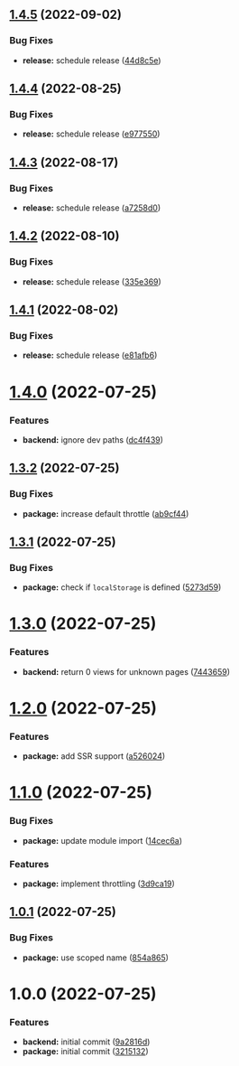 ## [1.4.5](https://github.com/DerYeger/page-views/compare/v1.4.4...v1.4.5) (2022-09-02)


### Bug Fixes

* **release:** schedule release ([44d8c5e](https://github.com/DerYeger/page-views/commit/44d8c5e80cff127d09d42f5c98dd53d5475dba6e))

## [1.4.4](https://github.com/DerYeger/page-views/compare/v1.4.3...v1.4.4) (2022-08-25)


### Bug Fixes

* **release:** schedule release ([e977550](https://github.com/DerYeger/page-views/commit/e9775508ee44f480c64ccffdb88c9b6881e15ea3))

## [1.4.3](https://github.com/DerYeger/page-views/compare/v1.4.2...v1.4.3) (2022-08-17)


### Bug Fixes

* **release:** schedule release ([a7258d0](https://github.com/DerYeger/page-views/commit/a7258d05ee9dcbd71175189bdeb7091500d75b66))

## [1.4.2](https://github.com/DerYeger/page-views/compare/v1.4.1...v1.4.2) (2022-08-10)


### Bug Fixes

* **release:** schedule release ([335e369](https://github.com/DerYeger/page-views/commit/335e3691d17795a04d18029f4c3fc34fb55062c1))

## [1.4.1](https://github.com/DerYeger/page-views/compare/v1.4.0...v1.4.1) (2022-08-02)


### Bug Fixes

* **release:** schedule release ([e81afb6](https://github.com/DerYeger/page-views/commit/e81afb60b05a6af9204bd98430efb7e24e6af933))

# [1.4.0](https://github.com/DerYeger/page-views/compare/v1.3.2...v1.4.0) (2022-07-25)


### Features

* **backend:** ignore dev paths ([dc4f439](https://github.com/DerYeger/page-views/commit/dc4f439a0645ed253b7498d16c5fa2fef02e3e22))

## [1.3.2](https://github.com/DerYeger/page-views/compare/v1.3.1...v1.3.2) (2022-07-25)


### Bug Fixes

* **package:** increase default throttle ([ab9cf44](https://github.com/DerYeger/page-views/commit/ab9cf44c79b43a7ee26f69ab9f59d4314295c289))

## [1.3.1](https://github.com/DerYeger/page-views/compare/v1.3.0...v1.3.1) (2022-07-25)


### Bug Fixes

* **package:** check if `localStorage` is defined ([5273d59](https://github.com/DerYeger/page-views/commit/5273d5970bb3bb9ec86240ad77e26f139be062a3))

# [1.3.0](https://github.com/DerYeger/page-views/compare/v1.2.0...v1.3.0) (2022-07-25)


### Features

* **backend:** return 0 views for unknown pages ([7443659](https://github.com/DerYeger/page-views/commit/74436599c4889b42773cbaf14d9b582c4939a11e))

# [1.2.0](https://github.com/DerYeger/page-views/compare/v1.1.0...v1.2.0) (2022-07-25)


### Features

* **package:** add SSR support ([a526024](https://github.com/DerYeger/page-views/commit/a5260243201e44cb1ae120b470a38f595b2ad654))

# [1.1.0](https://github.com/DerYeger/page-views/compare/v1.0.1...v1.1.0) (2022-07-25)


### Bug Fixes

* **package:** update module import ([14cec6a](https://github.com/DerYeger/page-views/commit/14cec6ad5b4b1fa19d5489715f04fd9de7c82e3a))


### Features

* **package:** implement throttling ([3d9ca19](https://github.com/DerYeger/page-views/commit/3d9ca1921c03a1fb9079cbcea6ed91f1503d2436))

## [1.0.1](https://github.com/DerYeger/page-views/compare/v1.0.0...v1.0.1) (2022-07-25)


### Bug Fixes

* **package:** use scoped name ([854a865](https://github.com/DerYeger/page-views/commit/854a865c747f42a36e44cc30bb9c2830cb8d2a1e))

# 1.0.0 (2022-07-25)


### Features

* **backend:** initial commit ([9a2816d](https://github.com/DerYeger/page-views/commit/9a2816df3c7f089e3f13f1662f75c1e82f4e150d))
* **package:** initial commit ([3215132](https://github.com/DerYeger/page-views/commit/321513233687f578af61967b60ac1d61b527acc8))
